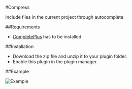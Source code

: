 #Compress

Include files in the current project through autocomplete

##Requirements

- [CompletePlus](https://github.com/Andr3as/Codiad-CompletePlus/ "CompletePlus") has to be installed

##Installation

- Download the zip file and unzip it to your plugin folder.
- Enable this plugin in the plugin manager.

##Example

![Example](http://andrano.de/Plugins/img/include.jpg "Example")